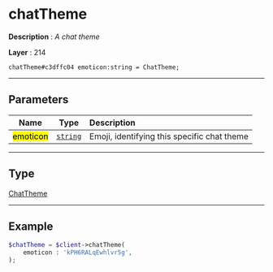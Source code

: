 # chatTheme

**Description** : *A chat theme*

**Layer** : 214

```tl
chatTheme#c3dffc04 emoticon:string = ChatTheme;
```

---

## Parameters

| Name | Type | Description |
| :---: | :---: | :--- |
| <mark>emoticon</mark> | [`string`](type/string) | Emoji, identifying this specific chat theme |

---

## Type

[ChatTheme](type/ChatTheme)

---

## Example

```php
$chatTheme = $client->chatTheme(
	emoticon : 'kPH6RALqEwhlvr5g',
);
```
